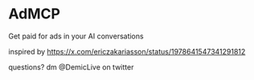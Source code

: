 # AdMCP

Get paid for ads in your AI conversations

inspired by https://x.com/ericzakariasson/status/1978641547341291812

questions? dm @DemicLive on twitter
